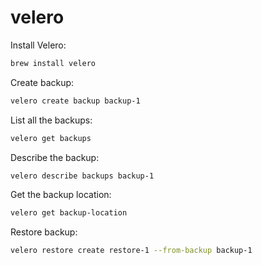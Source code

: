 # velero

Install Velero:
```bash
brew install velero
```

Create backup:
```bash
velero create backup backup-1
```

List all the backups:
```bash
velero get backups
```

Describe the backup:
```bash
velero describe backups backup-1
```

Get the backup location:
```bash
velero get backup-location
```

Restore backup:
```bash
velero restore create restore-1 --from-backup backup-1
```
